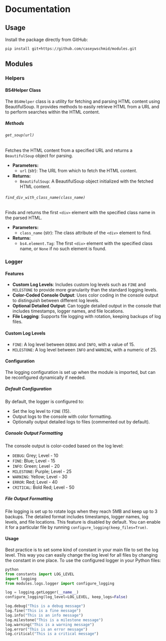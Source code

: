 # Documentation

## Usage

Install the package directly from GitHub:

`pip install git+https://github.com/caseywschmid/modules.git`

## Modules

### Helpers

#### BS4Helper Class

The `BS4Helper` class is a utility for fetching and parsing HTML content using
BeautifulSoup. It provides methods to easily retrieve HTML from a URL and to
perform searches within the HTML content.

##### Methods

###### `get_soup(url)`

Fetches the HTML content from a specified URL and returns a `BeautifulSoup`
object for parsing.

- **Parameters:**
  - `url` (str): The URL from which to fetch the HTML content.
- **Returns:**
  - `BeautifulSoup`: A BeautifulSoup object initialized with the fetched HTML
    content.

###### `find_div_with_class_name(class_name)`

Finds and returns the first `<div>` element with the specified class name in the
parsed HTML.

- **Parameters:**
  - `class_name` (str): The class attribute of the `<div>` element to find.
- **Returns:**
  - `bs4.element.Tag`: The first `<div>` element with the specified class name,
    or `None` if no such element is found.

### Logger

#### Features

- **Custom Log Levels**: Includes custom log levels such as `FINE` and
  `MILESTONE` to provide more granularity than the standard logging levels.
- **Color-Coded Console Output**: Uses color coding in the console output to
  distinguish between different log levels.
- **Optional Detailed Output**: Can toggle detailed output in the console that
  includes timestamps, logger names, and file locations.
- **File Logging**: Supports file logging with rotation, keeping backups of log
  files.

#### Custom Log Levels

- `FINE`: A log level between `DEBUG` and `INFO`, with a value of 15.
- `MILESTONE`: A log level between `INFO` and `WARNING`, with a numeric of 25.

#### Configuration

The logging configuration is set up when the module is imported, but can be
reconfigured dynamically if needed.

##### Default Configuration

By default, the logger is configured to:

- Set the log level to `FINE` (15).
- Output logs to the console with color formatting.
- Optionally output detailed logs to files (commented out by default).

##### Console Output Formatting

The console output is color-coded based on the log level:

- `DEBUG`:      Grey;        Level - 10
- `FINE`:       Blue;        Level - 15
- `INFO`:       Green;       Level - 20
- `MILESTONE`:  Purple;      Level - 25
- `WARNING`:    Yellow;      Level - 30
- `ERROR`:      Red;         Level - 40
- `CRITICAL`:   Bold Red;    Level - 50

##### File Output Formatting

File logging is set up to rotate logs when they reach 5MB and keep up to 3
backups. The detailed format includes timestamps, logger names, log levels, and
file locations. This feature is disabled by default. You can enable it for a
particular file by running `configure_logging(keep_files=True)`.

#### Usage

Best practice is to set some kind of constant in your main file to set the log
level. This way you can easily change the log level for all files by changing
the constant in one place. To use the configured logger in your Python files: 

```python
python
from constants import LOG_LEVEL
import logging
from modules.logs.logger import configure_logging

log = logging.getLogger(__name__)
configure_logging(log_level=LOG_LEVEL, keep_logs=False)

log.debug("This is a debug message")
log.fine("This is a fine message")
log.info("This is an info message")
log.milestone("This is a milestone message")
log.warning("This is a warning message")
log.error("This is an error message")
log.critical("This is a critical message")
```
